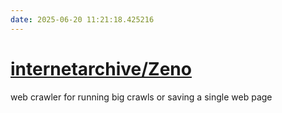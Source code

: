 ```yaml
---
date: 2025-06-20 11:21:18.425216
---
```


# [internetarchive/Zeno](https://github.com/internetarchive/Zeno)

web crawler for running big crawls or saving a single web page